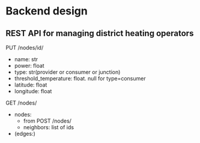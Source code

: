 # Backend design

## REST API for managing district heating operators


PUT /nodes/id/
- name: str
- power: float
- type: str(provider or consumer or junction)
- threshold_temperature: float. null for type=consumer 
- latitude: float
- longitude: float

GET /nodes/
- nodes:
  - from POST /nodes/
  - neighbors: list of ids
- (edges:)
